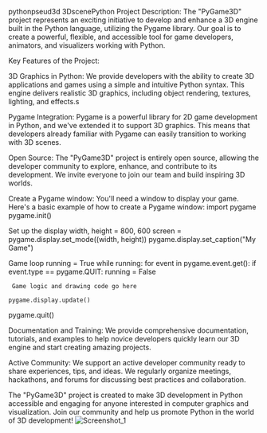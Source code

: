  pythonpseud3d
   3 D s c e n e P y t h o n 
Project Description:
The "PyGame3D" project represents an exciting initiative to develop and enhance a 3D engine built in the Python language, utilizing the Pygame library. Our goal is to create a powerful, flexible, and accessible tool for game developers, animators, and visualizers working with Python.

Key Features of the Project:

3D Graphics in Python: We provide developers with the ability to create 3D applications and games using a simple and intuitive Python syntax. This engine delivers realistic 3D graphics, including object rendering, textures, lighting, and effects.s

Pygame Integration: Pygame is a powerful library for 2D game development in Python, and we've extended it to support 3D graphics. This means that developers already familiar with Pygame can easily transition to working with 3D scenes.

Open Source: The "PyGame3D" project is entirely open source, allowing the developer community to explore, enhance, and contribute to its development. We invite everyone to join our team and build inspiring 3D worlds.


Create a Pygame window:
You'll need a window to display your game. Here's a basic example of how to create a Pygame window:
import pygame
pygame.init()

 Set up the display
width, height = 800, 600
screen = pygame.display.set_mode((width, height))
pygame.display.set_caption("My Game")

 Game loop
running = True
while running:
    for event in pygame.event.get():
        if event.type == pygame.QUIT:
            running = False

     Game logic and drawing code go here

    pygame.display.update()

pygame.quit()

Documentation and Training: We provide comprehensive documentation, tutorials, and examples to help novice developers quickly learn our 3D engine and start creating amazing projects.

Active Community: We support an active developer community ready to share experiences, tips, and ideas. We regularly organize meetings, hackathons, and forums for discussing best practices and collaboration.

The "PyGame3D" project is created to make 3D development in Python accessible and engaging for anyone interested in computer graphics and visualization. Join our community and help us promote Python in the world of 3D development!
![Screenshot_1](https://github.com/zot-imortal/3DscenePython/assets/78374936/810ec7ee-7511-42de-8053-2a5f232565c4)


 
 
